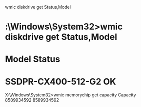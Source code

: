 wmic diskdrive get Status,Model

# :\Windows\System32>wmic diskdrive get Status,Model
# Model                      Status
# SSDPR-CX400-512-G2         OK

X:\Windows\System32>wmic memorychip get capacity
Capacity
8589934592
8589934592
